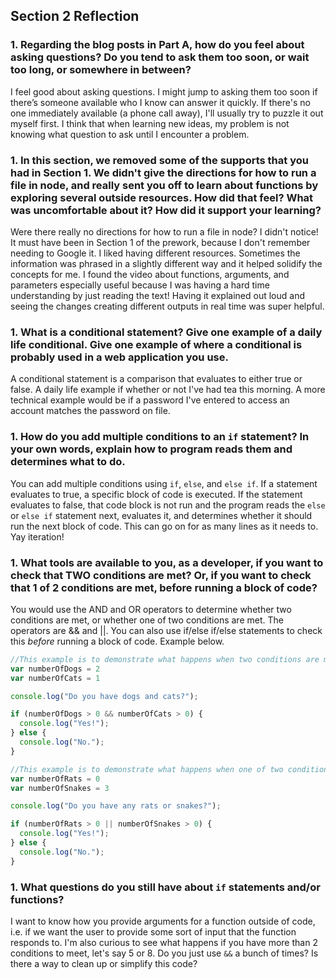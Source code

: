 ## Section 2 Reflection

### 1. Regarding the blog posts in Part A, how do you feel about asking questions? Do you tend to ask them too soon, or wait too long, or somewhere in between?

I feel good about asking questions. I might jump to asking them too soon if there’s someone available who I know can answer it quickly. If there's no one immediately available (a phone call away), I'll usually try to puzzle it out myself first. I think that when learning new ideas, my problem is not knowing what question to ask until I encounter a problem.

### 1. In this section, we removed some of the supports that you had in Section 1. We didn't give the directions for how to run a file in node, and really sent you off to learn about functions by exploring several outside resources. How did that feel? What was uncomfortable about it? How did it support your learning?

Were there really no directions for how to run a file in node? I didn't notice! It must have been in Section 1 of the prework, because I don't remember needing to Google it. I liked having different resources. Sometimes the information was phrased in a slightly different way and it helped solidify the concepts for me. I found the video about functions, arguments, and parameters especially useful because I was having a hard time understanding by just reading the text! Having it explained out loud and seeing the changes creating different outputs in real time was super helpful.

### 1. What is a conditional statement? Give one example of a daily life conditional. Give one example of where a conditional is probably used in a web application you use.

A conditional statement is a comparison that evaluates to either true or false. A daily life example if whether or not I've had tea this morning. A more technical example would be if a password I've entered to access an account matches the password on file.

### 1. How do you add multiple conditions to an `if` statement? In your own words, explain how to program reads them and determines what to do.

You can add multiple conditions using `if`, `else`, and `else if`. If a statement evaluates to true, a specific block of code is executed. If the statement evaluates to false, that code block is not run and the program reads the `else` or `else if` statement next, evaluates it, and determines whether it should run the next block of code. This can go on for as many lines as it needs to. Yay iteration!

### 1. What tools are available to you, as a developer, if you want to check that TWO conditions are met? Or, if you want to check that 1 of 2 conditions are met, before running a block of code?

You would use the AND and OR operators to determine whether two conditions are met, or whether one of two conditions are met. The operators are && and ||. You can also use if/else if/else statements to check this *before* running a block of code. Example below.

```JavaScript
//This example is to demonstrate what happens when two conditions are met.
var numberOfDogs = 2
var numberOfCats = 1

console.log("Do you have dogs and cats?");

if (numberOfDogs > 0 && numberOfCats > 0) {
  console.log("Yes!");
} else {
  console.log("No.");
}

//This example is to demonstrate what happens when one of two conditions are met.
var numberOfRats = 0
var numberOfSnakes = 3

console.log("Do you have any rats or snakes?");

if (numberOfRats > 0 || numberOfSnakes > 0) {
  console.log("Yes!");
} else {
  console.log("No.");
}
```

### 1. What questions do you still have about `if` statements and/or functions?

I want to know how you provide arguments for a function outside of code, i.e. if we want the user to provide some sort of input that the function responds to. I'm also curious to see what happens if you have more than 2 conditions to meet, let's say 5 or 8. Do you just use `&&` a bunch of times? Is there a way to clean up or simplify this code?
